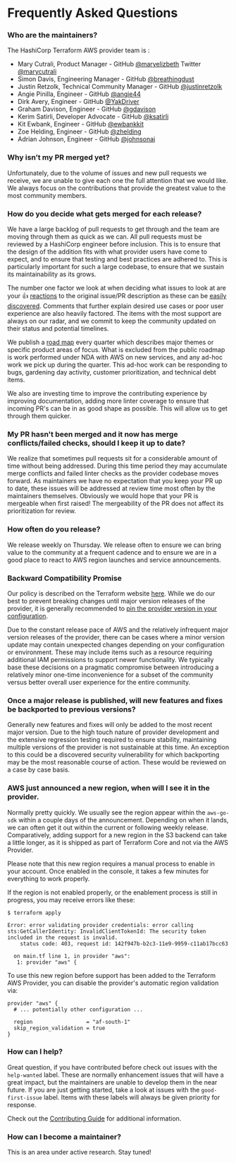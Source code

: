 # Frequently Asked Questions

<!-- markdownlint-disable no-trailing-punctuation -->

### Who are the maintainers?

The HashiCorp Terraform AWS provider team is :

* Mary Cutrali, Product Manager - GitHub [@maryelizbeth](https://github.com/maryelizbeth) Twitter [@marycutrali](https://twitter.com/marycutrali)
* Simon Davis, Engineering Manager - GitHub [@breathingdust](https://github.com/breathingdust)
* Justin Retzolk, Technical Community Manager - GitHub [@justinretzolk](https://github.com/justinretzolk)
* Angie Pinilla, Engineer - GitHub [@angie44](https://github.com/angie44)
* Dirk Avery, Engineer - GitHub [@YakDriver](https://github.com/yakdriver)
* Graham Davison, Engineer - GitHub [@gdavison](https://github.com/gdavison)
* Kerim Satirli, Developer Advocate - GitHub [@ksatirli](https://github.com/ksatirli)
* Kit Ewbank, Engineer - GitHub [@ewbankkit](https://github.com/ewbankkit)
* Zoe Helding, Engineer - GitHub [@zhelding](https://github.com/zhelding)
* Adrian Johnson, Engineer - GitHub [@johnsonaj](https://github.com/johnsonaj)

### Why isn’t my PR merged yet?

Unfortunately, due to the volume of issues and new pull requests we receive, we are unable to give each one the full attention that we would like. We always focus on the contributions that provide the greatest value to the most community members.

### How do you decide what gets merged for each release?

We have a large backlog of pull requests to get through and the team are moving through them as quick as we can. All pull requests must be reviewed by a HashiCorp engineer before inclusion. This is to ensure that the design of the addition fits with what provider users have come to expect, and to ensure that testing and best practices are adhered to. This is particularly important for such a large codebase, to ensure that we sustain its maintainability as its grows.

The number one factor we look at when deciding what issues to look at are your 👍 [reactions](https://blog.github.com/2016-03-10-add-reactions-to-pull-requests-issues-and-comments/) to the original issue/PR description as these can be [easily discovered](https://github.com/hashicorp/terraform-provider-aws/issues?q=is%3Aopen+sort%3Areactions-%2B1-desc). Comments that further explain desired use cases or poor user experience are also heavily factored. The items with the most support are always on our radar, and we commit to keep the community updated on their status and potential timelines.

We publish a [road map](../../ROADMAP.md) every quarter which describes major themes or specific product areas of focus. What is excluded from the public roadmap is work performed under NDA with AWS on new services, and any ad-hoc work we pick up during the quarter. This ad-hoc work can be responding to bugs, gardening day activity, customer prioritization, and technical debt items.

We also are investing time to improve the contributing experience by improving documentation, adding more linter coverage to ensure that incoming PR's can be in as good shape as possible. This will allow us to get through them quicker.

### My PR hasn't been merged and it now has merge conflicts/failed checks, should I keep it up to date?

We realize that sometimes pull requests sit for a considerable amount of time without being addressed. During this time period they may accumulate merge conflicts and failed linter checks as the provider codebase moves forward. As maintainers we have no expectation that you keep your PR up to date, these issues will be addressed at review time most often by the maintainers themselves. Obviously we would hope that your PR is mergeable when first raised! The mergeability of the PR does not affect its prioritization for review.

### How often do you release?

We release weekly on Thursday. We release often to ensure we can bring value to the community at a frequent cadence and to ensure we are in a good place to react to AWS region launches and service announcements.

### Backward Compatibility Promise

Our policy is described on the Terraform website [here](https://www.terraform.io/docs/extend/best-practices/versioning.html). While we do our best to prevent breaking changes until major version releases of the provider, it is generally recommended to [pin the provider version in your configuration](https://www.terraform.io/docs/configuration/providers.html#provider-versions).

Due to the constant release pace of AWS and the relatively infrequent major version releases of the provider, there can be cases where a minor version update may contain unexpected changes depending on your configuration or environment. These may include items such as a resource requiring additional IAM permissions to support newer functionality. We typically base these decisions on a pragmatic compromise between introducing a relatively minor one-time inconvenience for a subset of the community versus better overall user experience for the entire community.

### Once a major release is published, will new features and fixes be backported to previous versions?

Generally new features and fixes will only be added to the most recent major version. Due to the high touch nature of provider development and the extensive regression testing required to ensure stability, maintaining multiple versions of the provider is not sustainable at this time. An exception to this could be a discovered security vulnerability for which backporting may be the most reasonable course of action. These would be reviewed on a case by case basis.

### AWS just announced a new region, when will I see it in the provider.

Normally pretty quickly. We usually see the region appear within the `aws-go-sdk` within a couple days of the announcement. Depending on when it lands, we can often get it out within the current or following weekly release. Comparatively, adding support for a new  region in the S3 backend can take a little longer, as it is shipped as part of Terraform Core and not via the AWS Provider.

Please note that this new region requires a manual process to enable in your account. Once enabled in the console, it takes a few minutes for everything to work properly.

If the region is not enabled properly, or the enablement process is still in progress, you may receive errors like these:

```
$ terraform apply

Error: error validating provider credentials: error calling sts:GetCallerIdentity: InvalidClientTokenId: The security token included in the request is invalid.
    status code: 403, request id: 142f947b-b2c3-11e9-9959-c11ab17bcc63

  on main.tf line 1, in provider "aws":
   1: provider "aws" {
```

To use this new region before support has been added to the Terraform AWS Provider, you can disable the provider's automatic region validation via:

```hcl
provider "aws" {
  # ... potentially other configuration ...

  region                 = "af-south-1"
  skip_region_validation = true
}

```

### How can I help?

Great question, if you have contributed before check out issues with the `help-wanted` label. These are normally enhancement issues that will have a great impact, but the maintainers are unable to develop them in the near future. If you are just getting started, take a look at issues with the `good-first-issue` label. Items with these labels will always be given priority for response.

Check out the [Contributing Guide](./README.md) for additional information.

### How can I become a maintainer?

This is an area under active research. Stay tuned!
